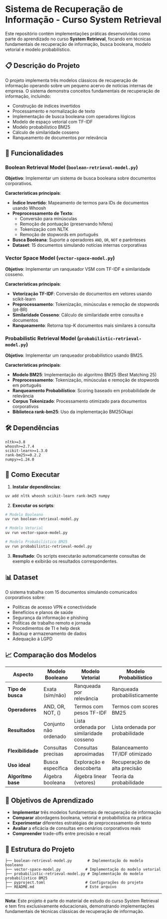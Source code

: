 # Sistema de Recuperação de Informação - Curso System Retrieval

Este repositório contém implementações práticas desenvolvidas como parte do aprendizado no curso **System Retrieval**, focando em técnicas fundamentais de recuperação de informação, busca booleana, modelo vetorial e modelo probabilístico.

## 📋 Descrição do Projeto

O projeto implementa três modelos clássicos de recuperação de informação operando sobre um pequeno acervo de notícias internas de empresa. O sistema demonstra conceitos fundamentais de recuperação de informação, incluindo:

- Construção de índices invertidos
- Processamento e normalização de texto
- Implementação de busca booleana com operadores lógicos
- Modelo de espaço vetorial com TF-IDF
- Modelo probabilístico BM25
- Cálculo de similaridade cosseno
- Ranqueamento de documentos por relevância

## 🔧 Funcionalidades

### Boolean Retrieval Model (`boolean-retrieval-model.py`)

**Objetivo**: Implementar um sistema de busca booleana sobre documentos corporativos.

**Características principais**:
- **Índice Invertido**: Mapeamento de termos para IDs de documentos usando Whoosh
- **Preprocessamento de Texto**: 
  - Conversão para minúsculas
  - Remoção de pontuação (preservando hífens)
  - Tokenização com NLTK
  - Remoção de stopwords em português
- **Busca Booleana**: Suporte a operadores `AND`, `OR`, `NOT` e parênteses
- **Dataset**: 15 documentos simulando notícias internas corporativas

### Vector Space Model (`vector-space-model.py`)

**Objetivo**: Implementar um ranqueador VSM com TF-IDF e similaridade cosseno.

**Características principais**:
- **Vetorização TF-IDF**: Conversão de documentos em vetores usando scikit-learn
- **Preprocessamento**: Tokenização, minúsculas e remoção de stopwords (pt-BR)
- **Similaridade Cosseno**: Cálculo de similaridade entre consulta e documentos
- **Ranqueamento**: Retorna top-K documentos mais similares à consulta

### Probabilistic Retrieval Model (`probabilistic-retrieval-model.py`)

**Objetivo**: Implementar um ranqueador probabilístico usando BM25.

**Características principais**:
- **Modelo BM25**: Implementação do algoritmo BM25 (Best Matching 25)
- **Preprocessamento**: Tokenização, minúsculas e remoção de stopwords em português
- **Ranqueamento Probabilístico**: Scoring baseado em probabilidade de relevância
- **Corpus Tokenizado**: Processamento otimizado para documentos corporativos
- **Biblioteca rank-bm25**: Uso da implementação BM25Okapi

## 🛠️ Dependências

```
nltk>=3.8
whoosh>=2.7.4
scikit-learn>=1.3.0
rank-bm25>=0.2.2
numpy>=1.24.0
```

## 🚀 Como Executar

1. **Instalar dependências**:
```bash
uv add nltk whoosh scikit-learn rank-bm25 numpy
```

2. **Executar os scripts**:

```bash
# Modelo Booleano
uv run boolean-retrieval-model.py

# Modelo Vetorial
uv run vector-space-model.py

# Modelo Probabilístico BM25
uv run probabilistic-retrieval-model.py
```

3. **Resultado**: Os scripts executarão automaticamente consultas de exemplo e exibirão os resultados correspondentes.

## 📊 Dataset

O sistema trabalha com 15 documentos simulando comunicados corporativos sobre:
- Políticas de acesso VPN e conectividade
- Benefícios e planos de saúde
- Segurança da informação e phishing
- Políticas de trabalho remoto e jornada
- Procedimentos de TI e help desk
- Backup e armazenamento de dados
- Adequação à LGPD

## 📈 Comparação dos Modelos

| Aspecto | Modelo Booleano | Modelo Vetorial | Modelo Probabilístico |
|---------|----------------|-----------------|--------------------|
| **Tipo de busca** | Exata (sim/não) | Ranqueada por relevância | Ranqueada probabilisticamente |
| **Operadores** | AND, OR, NOT, () | Termos com pesos TF-IDF | Termos com scores BM25 |
| **Resultados** | Conjunto não ordenado | Lista ordenada por similaridade cosseno | Lista ordenada por probabilidade |
| **Flexibilidade** | Consultas precisas | Consultas aproximadas | Balanceamento TF/IDF otimizado |
| **Uso ideal** | Busca específica | Exploração e descoberta | Recuperação de alta precisão |
| **Algoritmo base** | Álgebra booleana | Álgebra linear (vetores) | Teoria da probabilidade |

## 🎯 Objetivos de Aprendizado

- **Implementar** três modelos fundamentais de recuperação de informação
- **Comparar** abordagens booleana, vetorial e probabilística na prática
- **Experimentar** diferentes estratégias de preprocessamento de texto
- **Avaliar** a eficácia de consultas em cenários corporativos reais
- **Compreender** trade-offs entre precisão e recall

## 📝 Estrutura do Projeto

```
├── boolean-retrieval-model.py       # Implementação do modelo booleano
├── vector-space-model.py           # Implementação do modelo vetorial 
├── probabilistic-retrieval-model.py # Implementação do modelo probabilístico BM25
├── pyproject.toml                  # Configurações do projeto
├── README.md                       # Este arquivo
```

---

**Nota**: Este projeto é parte do material de estudo do curso System Retrieval e tem fins exclusivamente educacionais, demonstrando implementações fundamentais de técnicas clássicas de recuperação de informação.
